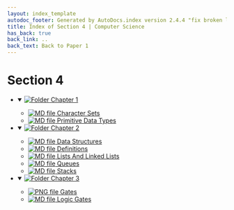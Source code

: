 ```yaml
---
layout: index_template
autodoc_footer: Generated by AutoDocs.index version 2.4.4 "fix broken link for 'C' filetype" ⓒ Starwort, 2020
title: Index of Section 4 | Computer Science
has_back: true
back_link: ..
back_text: Back to Paper 1
---
```


# **Section 4**

- <details open><summary><a href='./chapter_1'><img title='Folder' src='https://starwort.github.io/computer-science/icon-folder.png'> Chapter 1</a></summary>

  - [![MD file](https://img.icons8.com/windows/512/03dac6/regular-document.png) Character Sets](./chapter_1/character_sets.html)
  - [![MD file](https://img.icons8.com/windows/512/03dac6/regular-document.png) Primitive Data Types](./chapter_1/primitive_data_types.html)

  </details>
- <details open><summary><a href='./chapter_2'><img title='Folder' src='https://starwort.github.io/computer-science/icon-folder.png'> Chapter 2</a></summary>

  - [![MD file](https://img.icons8.com/windows/512/03dac6/regular-document.png) Data Structures](./chapter_2/data_structures.html)
  - [![MD file](https://img.icons8.com/windows/512/03dac6/regular-document.png) Definitions](./chapter_2/definitions.html)
  - [![MD file](https://img.icons8.com/windows/512/03dac6/regular-document.png) Lists And Linked Lists](./chapter_2/lists_and_linked_lists.html)
  - [![MD file](https://img.icons8.com/windows/512/03dac6/regular-document.png) Queues](./chapter_2/queues.html)
  - [![MD file](https://img.icons8.com/windows/512/03dac6/regular-document.png) Stacks](./chapter_2/stacks.html)

  </details>
- <details open><summary><a href='./chapter_3'><img title='Folder' src='https://starwort.github.io/computer-science/icon-folder.png'> Chapter 3</a></summary>

  - [![PNG file](https://img.icons8.com/windows/512/03dac6/image-document.png) Gates](./chapter_3/gates.png)
  - [![MD file](https://img.icons8.com/windows/512/03dac6/regular-document.png) Logic Gates](./chapter_3/logic_gates.html)

  </details>
